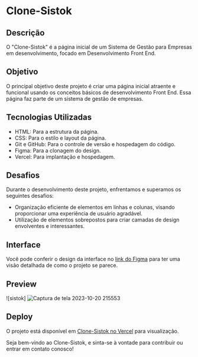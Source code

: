 # Clone-Sistok

## Descrição

O "Clone-Sistok" é a página inicial de um Sistema de Gestão para Empresas em desenvolvimento, focado em Desenvolvimento Front End.

## Objetivo

O principal objetivo deste projeto é criar uma página inicial atraente e funcional usando os conceitos básicos de desenvolvimento Front End. Essa página faz parte de um sistema de gestão de empresas.

## Tecnologias Utilizadas

- HTML: Para a estrutura da página.
- CSS: Para o estilo e layout da página.
- Git e GitHub: Para o controle de versão e hospedagem do código.
- Figma: Para a clonagem do design.
- Vercel: Para implantação e hospedagem.

## Desafios

Durante o desenvolvimento deste projeto, enfrentamos e superamos os seguintes desafios:

- Organização eficiente de elementos em linhas e colunas, visando proporcionar uma experiência de usuário agradável.
- Utilização de elementos sobrepostos para criar camadas de design envolventes e interessantes.

## Interface

Você pode conferir o design da interface no [link do Figma](https://www.figma.com/community/file/979892246159607749) para ter uma visão detalhada de como o projeto se parece.

## Preview

![sistok] ![Captura de tela 2023-10-20 215553](https://github.com/Eduardo1859/Clone-Sistok/assets/140715388/3adf1aa5-45ed-42e1-a74f-0a7f62156119)



## Deploy

O projeto está disponível em [Clone-Sistok no Vercel](https://clone-sistok-lac.vercel.app/) para visualização.

Seja bem-vindo ao Clone-Sistok, e sinta-se à vontade para contribuir ou entrar em contato conosco!
